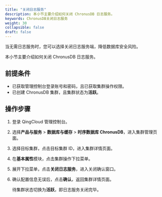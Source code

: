 ```yaml
---
title: "关闭日志服务"
description: 本小节主要介绍如何关闭 ChronusDB 日志服务。 
keywords: ChronusDB关闭日志服务
weight: 30
collapsible: false
draft: false
---
```



当无需日志服务时，您可以选择关闭日志服务端，降低数据库安全风险。

本小节主要介绍如何关闭 ChronusDB 日志服务。

## 前提条件

- 已获取管理控制台登录账号和密码，且已获取集群操作权限。
- 已创建 ChronusDB 集群，且集群状态为**活跃**。

## 操作步骤

1. 登录 QingCloud 管理控制台。
2. 选择**产品与服务** > **数据库与缓存** > **时序数据库 ChronusDB**，进入集群管理页面。
3. 选择目标集群，点击目标集群 ID，进入集群详情页面。
4. 在**基本属性**模块，点击集群操作下拉菜单。
5. 展开下拉菜单，点击**关闭日志服务**，进入关闭确认窗口。
6. 确认配置信息无误后，点击**确认**，返回集群详情页面。

   待集群状态切换为**活跃**，即日志服务关闭完毕。
